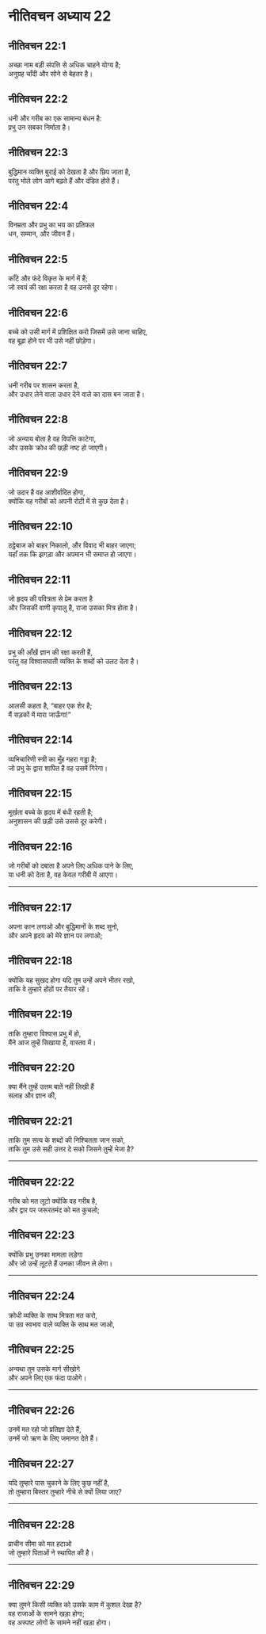 # नीतिवचन अध्याय 22

## नीतिवचन 22:1

अच्छा नाम बड़ी संपत्ति से अधिक चाहने योग्य है;  
अनुग्रह चाँदी और सोने से बेहतर है।

## नीतिवचन 22:2

धनी और गरीब का एक सामान्य बंधन है:  
प्रभु उन सबका निर्माता है।

## नीतिवचन 22:3

बुद्धिमान व्यक्ति बुराई को देखता है और छिप जाता है,  
परंतु भोले लोग आगे बढ़ते हैं और दंडित होते हैं।

## नीतिवचन 22:4

विनम्रता और प्रभु का भय का प्रतिफल  
धन, सम्मान, और जीवन हैं।

## नीतिवचन 22:5

काँटे और फंदे विकृत के मार्ग में हैं;  
जो स्वयं की रक्षा करता है वह उनसे दूर रहेगा।

## नीतिवचन 22:6

बच्चे को उसी मार्ग में प्रशिक्षित करो जिसमें उसे जाना चाहिए,  
वह बूढ़ा होने पर भी उसे नहीं छोड़ेगा।

## नीतिवचन 22:7

धनी गरीब पर शासन करता है,  
और उधार लेने वाला उधार देने वाले का दास बन जाता है।

## नीतिवचन 22:8

जो अन्याय बोता है वह विपत्ति काटेगा,  
और उसके क्रोध की छड़ी नष्ट हो जाएगी।

## नीतिवचन 22:9

जो उदार है वह आशीर्वादित होगा,  
क्योंकि वह गरीबों को अपनी रोटी में से कुछ देता है।

## नीतिवचन 22:10

ठट्ठेबाज को बाहर निकालो, और विवाद भी बाहर जाएगा;  
यहाँ तक कि झगड़ा और अपमान भी समाप्त हो जाएगा।

## नीतिवचन 22:11

जो हृदय की पवित्रता से प्रेम करता है  
और जिसकी वाणी कृपालु है, राजा उसका मित्र होता है।

## नीतिवचन 22:12

प्रभु की आँखें ज्ञान की रक्षा करती हैं,  
परंतु वह विश्वासघाती व्यक्ति के शब्दों को उलट देता है।

## नीतिवचन 22:13

आलसी कहता है, “बाहर एक शेर है;  
मैं सड़कों में मारा जाऊँगा!”

## नीतिवचन 22:14

व्यभिचारिणी स्त्री का मुँह गहरा गड्ढा है;  
जो प्रभु के द्वारा शापित है वह उसमें गिरेगा।

## नीतिवचन 22:15

मूर्खता बच्चे के हृदय में बंधी रहती है;  
अनुशासन की छड़ी उसे उससे दूर करेगी।

## नीतिवचन 22:16

जो गरीबों को दबाता है अपने लिए अधिक पाने के लिए,  
या धनी को देता है, वह केवल गरीबी में आएगा।

---

## नीतिवचन 22:17

अपना कान लगाओ और बुद्धिमानों के शब्द सुनो,  
और अपने हृदय को मेरे ज्ञान पर लगाओ;

## नीतिवचन 22:18

क्योंकि यह सुखद होगा यदि तुम उन्हें अपने भीतर रखो,  
ताकि वे तुम्हारे होंठों पर तैयार रहें।

## नीतिवचन 22:19

ताकि तुम्हारा विश्वास प्रभु में हो,  
मैंने आज तुम्हें सिखाया है, वास्तव में।

## नीतिवचन 22:20

क्या मैंने तुम्हें उत्तम बातें नहीं लिखी हैं  
सलाह और ज्ञान की,

## नीतिवचन 22:21

ताकि तुम सत्य के शब्दों की निश्चितता जान सको,  
ताकि तुम उसे सही उत्तर दे सको जिसने तुम्हें भेजा है?

---

## नीतिवचन 22:22

गरीब को मत लूटो क्योंकि वह गरीब है,  
और द्वार पर जरूरतमंद को मत कुचलो;

## नीतिवचन 22:23

क्योंकि प्रभु उनका मामला लड़ेगा  
और जो उन्हें लूटते हैं उनका जीवन ले लेगा।

---

## नीतिवचन 22:24

क्रोधी व्यक्ति के साथ मित्रता मत करो,  
या उग्र स्वभाव वाले व्यक्ति के साथ मत जाओ,

## नीतिवचन 22:25

अन्यथा तुम उसके मार्ग सीखोगे  
और अपने लिए एक फंदा पाओगे।

---

## नीतिवचन 22:26

उनमें मत रहो जो प्रतिज्ञा देते हैं,  
उनमें जो ऋण के लिए जमानत देते हैं।

## नीतिवचन 22:27

यदि तुम्हारे पास चुकाने के लिए कुछ नहीं है,  
तो तुम्हारा बिस्तर तुम्हारे नीचे से क्यों लिया जाए?

---

## नीतिवचन 22:28

प्राचीन सीमा को मत हटाओ  
जो तुम्हारे पिताओं ने स्थापित की है।

---

## नीतिवचन 22:29

क्या तुमने किसी व्यक्ति को उसके काम में कुशल देखा है?  
वह राजाओं के सामने खड़ा होगा;  
वह अस्पष्ट लोगों के सामने नहीं खड़ा होगा।
